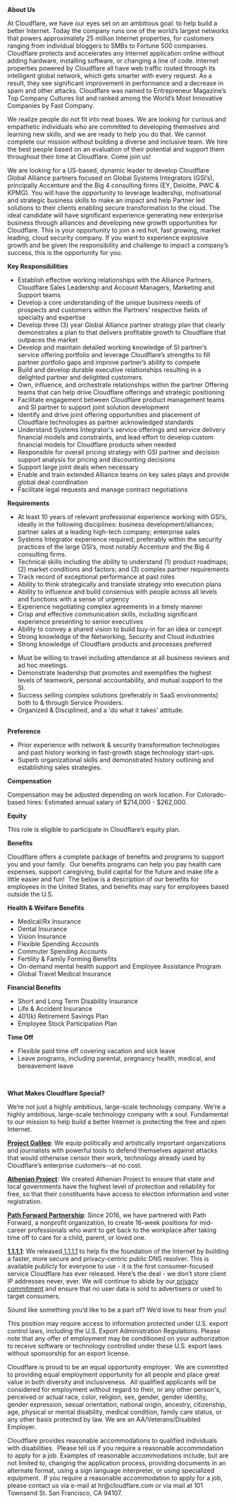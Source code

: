 <div class="content-intro">
	<div><strong>About Us</strong></div>
	<div>
		<p><span style="font-weight: 400;">At Cloudflare, we have our eyes set on an ambitious goal: to help build a better Internet. Today the company runs one of the world’s largest networks that powers approximately 25 million Internet properties, for customers ranging from individual bloggers to SMBs to Fortune 500 companies. Cloudflare protects and accelerates any Internet application online without adding hardware, installing software, or changing a line of code. Internet properties powered by Cloudflare all have web traffic routed through its intelligent global network, which gets smarter with every request. As a result, they see significant improvement in performance and a decrease in spam and other attacks. Cloudflare was named to Entrepreneur Magazine’s Top Company Cultures list and ranked among the World’s Most Innovative Companies by Fast Company.</span><span style="font-weight: 400;">&nbsp;</span></p>
		<p><span style="font-weight: 400;">We realize people do not fit into neat boxes. We are looking for curious and empathetic individuals who are committed to developing themselves and learning new skills, and we are ready to help you do that. We cannot complete our mission without building a diverse and inclusive team. We hire the best people based on an evaluation of their potential and support them throughout their time at Cloudflare. Come join us!&nbsp;</span></p>
	</div>
</div>
<p><span style="font-weight: 400;">We are looking for a US-based, dynamic leader to develop Cloudflare Global Alliance partners focused on Global Systems Integrators (GSI’s), principally Accenture and the Big 4 consulting firms (EY, Deloitte, PWC &amp; KPMG). You will have the opportunity to leverage leadership, motivational and strategic business skills to make an impact and help Partner led solutions to their clients enabling secure transformation to the cloud. The ideal candidate will have significant experience generating new enterprise business through alliances and developing new growth opportunities for Cloudflare. This is your opportunity to join a red hot, fast growing, market leading, cloud security company. If you want to experience explosive growth and be given the responsibility and challenge to impact a company’s success, this is the opportunity for you.</span></p>
<p><strong>Key Responsibilities</strong></p>
<ul>
	<li style="font-weight: 400;"><span style="font-weight: 400;">Establish effective working relationships with the Alliance Partners, Cloudflare Sales Leadership and Account Managers, Marketing and Support teams</span></li>
	<li style="font-weight: 400;"><span style="font-weight: 400;">Develop a core understanding of the unique business needs of prospects and customers within the Partners’ respective fields of specialty and expertise</span></li>
	<li style="font-weight: 400;"><span style="font-weight: 400;">Develop three (3) year Global Alliance partner strategy plan that clearly demonstrates a plan to that delivers profitable growth to Cloudflare that outpaces the market</span></li>
	<li style="font-weight: 400;"><span style="font-weight: 400;">Develop and maintain detailed working knowledge of SI partner’s service offering portfolio and leverage Cloudflare’s strengths to fill partner portfolio gaps and improve partner’s ability to compete</span></li>
	<li style="font-weight: 400;"><span style="font-weight: 400;">Build and develop durable executive relationships resulting in a delighted partner and delighted customers</span></li>
	<li style="font-weight: 400;"><span style="font-weight: 400;">Own, influence, and orchestrate relationships within the partner Offering teams that can help drive Cloudflare offerings and strategic positioning</span></li>
	<li style="font-weight: 400;"><span style="font-weight: 400;">Facilitate engagement between Cloudflare product management teams and SI partner to support joint solution development</span></li>
	<li style="font-weight: 400;"><span style="font-weight: 400;">Identify and drive joint offering opportunities and placement of Cloudflare technologies as partner acknowledged standards</span></li>
	<li style="font-weight: 400;"><span style="font-weight: 400;">Understand Systems Integrator's service offerings and service delivery financial models and constraints, and lead effort to develop custom financial models for Cloudflare products when needed</span></li>
	<li style="font-weight: 400;"><span style="font-weight: 400;">Responsible for overall pricing strategy with GSI partner and decision support analysis for pricing and discounting decisions</span></li>
	<li style="font-weight: 400;"><span style="font-weight: 400;">Support large joint deals when necessary</span></li>
	<li style="font-weight: 400;"><span style="font-weight: 400;">Enable and train extended Alliance teams on key sales plays and provide global deal coordination</span></li>
	<li style="font-weight: 400;"><span style="font-weight: 400;">Facilitate legal requests and manage contract negotiations</span><span style="font-weight: 400;"><br></span></li>
</ul>
<p><strong>Requirements</strong></p>
<ul>
	<li style="font-weight: 400;"><span style="font-weight: 400;">At least 10 years of relevant professional experience working with GSI’s, ideally in the following disciplines: business development/alliances; partner sales at a leading high-tech company; enterprise sales</span></li>
	<li style="font-weight: 400;"><span style="font-weight: 400;">Systems Integrator experience required; preferably within the security practices of the large GSI’s, most notably Accenture and the Big 4 consulting firms.</span></li>
	<li style="font-weight: 400;"><span style="font-weight: 400;">Technical skills including the ability to understand (1) product roadmaps; (2) market conditions and factors; and (3) complex partner requirements</span></li>
	<li style="font-weight: 400;"><span style="font-weight: 400;">Track record of exceptional performance at past roles</span></li>
	<li style="font-weight: 400;"><span style="font-weight: 400;">Ability to think strategically and translate strategy into execution plans</span></li>
	<li style="font-weight: 400;"><span style="font-weight: 400;">Ability to influence and build consensus with people across all levels and functions with a sense of urgency</span></li>
	<li style="font-weight: 400;"><span style="font-weight: 400;">Experience negotiating complex agreements in a timely manner</span></li>
	<li style="font-weight: 400;"><span style="font-weight: 400;">Crisp and effective communication skills, including significant experience presenting to senior executives</span></li>
	<li style="font-weight: 400;"><span style="font-weight: 400;">Ability to convey a shared vision to build buy-in for an idea or concept</span></li>
	<li style="font-weight: 400;"><span style="font-weight: 400;">Strong knowledge of the Networking, Security and Cloud industries</span></li>
	<li style="font-weight: 400;"><span style="font-weight: 400;">Strong knowledge of Cloudflare products and processes preferred</span></li>
</ul>
<ul>
	<li style="font-weight: 400;"><span style="font-weight: 400;">Must be willing to travel including attendance at all business reviews and ad hoc meetings.</span></li>
	<li style="font-weight: 400;"><span style="font-weight: 400;">Demonstrate leadership that promotes and exemplifies the highest levels of teamwork, personal accountability, and mutual support to the SI.</span></li>
	<li style="font-weight: 400;"><span style="font-weight: 400;">Success selling complex solutions (preferably in SaaS environments) both to &amp; through Service Providers.</span></li>
	<li style="font-weight: 400;"><span style="font-weight: 400;">Organized &amp; Disciplined, and a 'do what it takes' attitude.</span><span style="font-weight: 400;"><br><br></span></li>
</ul>
<p><strong>Preference</strong></p>
<ul>
	<li style="font-weight: 400;"><span style="font-weight: 400;">Prior experience with network &amp; security transformation technologies and past history working in fast-growth stage technology start-ups.</span></li>
	<li style="font-weight: 400;"><span style="font-weight: 400;">Superb organizational skills and demonstrated history outlining and establishing sales strategies.</span></li>
</ul>
<p><strong>Compensation</strong></p>
<p><span style="font-weight: 400;">Compensation may be adjusted depending on work location. For Colorado-based hires: Estimated annual salary of $214,000 - $262,000.</span></p>
<p><strong>Equity</strong></p>
<p><span style="font-weight: 400;">This role is eligible to participate in Cloudflare’s equity plan.</span></p>
<p><strong>Benefits</strong></p>
<p><span style="font-weight: 400;">Cloudflare offers a complete package of benefits and programs to support you and your family.&nbsp; Our benefits programs can help you pay health care expenses, support caregiving, build capital for the future and make life a little easier and fun!&nbsp; The below is a description of our benefits for employees in the United States, and benefits may vary for employees based outside the U.S.</span></p>
<p><strong>Health &amp; Welfare Benefits</strong></p>
<ul>
	<li style="font-weight: 400;"><span style="font-weight: 400;">Medical/Rx Insurance</span></li>
	<li style="font-weight: 400;"><span style="font-weight: 400;">Dental Insurance</span></li>
	<li style="font-weight: 400;"><span style="font-weight: 400;">Vision Insurance</span></li>
	<li style="font-weight: 400;"><span style="font-weight: 400;">Flexible Spending Accounts</span></li>
	<li style="font-weight: 400;"><span style="font-weight: 400;">Commuter Spending Accounts</span></li>
	<li style="font-weight: 400;"><span style="font-weight: 400;">Fertility &amp; Family Forming Benefits</span></li>
	<li style="font-weight: 400;"><span style="font-weight: 400;">On-demand mental health support and Employee Assistance Program</span></li>
	<li style="font-weight: 400;"><span style="font-weight: 400;">Global Travel Medical Insurance</span></li>
</ul>
<p><strong>Financial Benefits</strong></p>
<ul>
	<li style="font-weight: 400;"><span style="font-weight: 400;">Short and Long Term Disability Insurance</span></li>
	<li style="font-weight: 400;"><span style="font-weight: 400;">Life &amp; Accident Insurance</span></li>
	<li style="font-weight: 400;"><span style="font-weight: 400;">401(k) Retirement Savings Plan</span></li>
	<li style="font-weight: 400;"><span style="font-weight: 400;">Employee Stock Participation Plan</span></li>
</ul>
<p><strong>Time Off</strong></p>
<ul>
	<li style="font-weight: 400;"><span style="font-weight: 400;">Flexible paid time off covering vacation and sick leave</span></li>
	<li style="font-weight: 400;"><span style="font-weight: 400;">Leave programs, including parental, pregnancy health, medical, and bereavement leave</span></li>
</ul>
<p>&nbsp;</p>
<div class="content-conclusion">
	<p><strong>What Makes Cloudflare Special?</strong></p>
	<p><span style="font-weight: 400;">We’re not just a highly ambitious, large-scale technology company. We’re a highly ambitious, large-scale technology company with a soul. Fundamental to our mission to help build a better Internet is protecting the free and open Internet.</span></p>
	<p><a href="https://blog.cloudflare.com/protecting-free-expression-online/"><strong>Project Galileo</strong></a><span style="font-weight: 400;">: We equip politically and artistically important organizations and journalists with powerful tools to defend themselves against attacks that would otherwise censor their work, technology already used by Cloudflare’s enterprise customers--at no cost.</span></p>
	<p><strong><a href="https://www.cloudflare.com/athenian/">Athenian Project</a></strong><span style="font-weight: 400;">: We created Athenian Project to ensure that state and local governments have the highest level of protection and reliability for free, so that their constituents have access to election information and voter registration.</span></p>
	<p><a href="https://blog.cloudflare.com/tag/path-forward/"><strong>Path Forward Partnership</strong></a><span style="font-weight: 400;">: Since 2016, we have partnered with Path Forward, a nonprofit organization, to create 16-week positions for mid-career professionals who want to get back to the workplace after taking time off to care for a child, parent, or loved one.</span></p>
	<p><a href="https://1.1.1.1/"><strong>1.1.1.1</strong></a><span style="font-weight: 400;">: We released</span><a href="https://1.1.1.1/"> <span style="font-weight: 400;">1.1.1.1</span></a><span style="font-weight: 400;"> to help fix the foundation of the Internet by building a faster, more secure and privacy-centric public DNS resolver. This is available publicly for everyone to use - it is the first consumer-focused service Cloudflare has ever released. Here’s the deal - we don’t store client IP addresses never, ever. We will continue to abide by our</span><a href="https://developers.cloudflare.com/1.1.1.1/privacy/public-dns-resolver"> privacy commitment</a><span style="font-weight: 400;"> and ensure that no user data is sold to advertisers or used to target consumers.</span></p>
	<p><span style="font-weight: 400;">Sound like something you’d like to be a part of? We’d love to hear from you!</span></p>
	<p><span style="font-weight: 400;">This position may require access to information protected under U.S. export control laws, including the U.S. Export Administration Regulations. Please note that any offer of employment may be conditioned on your authorization to receive software or technology controlled under these U.S. export laws without sponsorship for an export license.</span></p>
	<p><span style="font-weight: 400;">Cloudflare is proud to be an equal opportunity employer. &nbsp;We are committed to providing equal employment opportunity for all people and place great value in both diversity and inclusiveness. &nbsp;All qualified applicants will be considered for employment without regard to their, or any other person's, perceived or actual</span> <span style="font-weight: 400;">race, color, religion, sex, gender, gender identity, gender expression, sexual orientation, national origin, ancestry, citizenship, age, physical or mental disability, medical condition, family care status, or any other basis protected by law. </span><span style="font-weight: 400;">We are an AA/Veterans/Disabled Employer.</span></p>
	<p><span style="font-weight: 400;">Cloudflare provides reasonable accommodations to qualified individuals with disabilities. &nbsp;Please tell us if you require a reasonable accommodation to apply for a job. Examples of reasonable accommodations include, but are not limited to, changing the application process, providing documents in an alternate format, using a sign language interpreter, or using specialized equipment. &nbsp;If you require a reasonable accommodation to apply for a job, please contact us via e-mail at </span><span style="font-weight: 400;">hr@cloudflare.com</span><span style="font-weight: 400;"> or via mail at 101 Townsend St. San Francisco, CA 94107.</span></p>
</div>